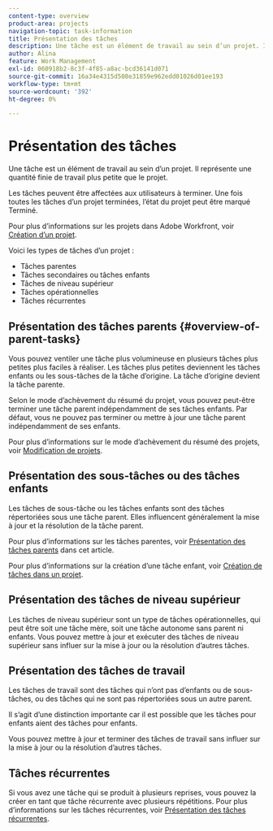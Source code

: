 ```yaml
---
content-type: overview
product-area: projects
navigation-topic: task-information
title: Présentation des tâches
description: Une tâche est un élément de travail au sein d’un projet. Il représente une quantité finie de travail plus petite que le projet.
author: Alina
feature: Work Management
exl-id: 060918b2-8c3f-4f85-a8ac-bcd36141d071
source-git-commit: 16a34e4315d508e31859e962edd01026d01ee193
workflow-type: tm+mt
source-wordcount: '392'
ht-degree: 0%

---
```


# Présentation des tâches

<!-- Audited: 01/2024 -->

Une tâche est un élément de travail au sein d’un projet. Il représente une quantité finie de travail plus petite que le projet.

Les tâches peuvent être affectées aux utilisateurs à terminer. Une fois toutes les tâches d’un projet terminées, l’état du projet peut être marqué Terminé.

Pour plus d’informations sur les projets dans Adobe Workfront, voir [Création d’un projet](../../../manage-work/projects/create-projects/create-project.md).

Voici les types de tâches d’un projet :

* Tâches parentes
* Tâches secondaires ou tâches enfants
* Tâches de niveau supérieur
* Tâches opérationnelles
* Tâches récurrentes

## Présentation des tâches parents  {#overview-of-parent-tasks}

Vous pouvez ventiler une tâche plus volumineuse en plusieurs tâches plus petites plus faciles à réaliser. Les tâches plus petites deviennent les tâches enfants ou les sous-tâches de la tâche d’origine. La tâche d’origine devient la tâche parente.

Selon le mode d’achèvement du résumé du projet, vous pouvez peut-être terminer une tâche parent indépendamment de ses tâches enfants. Par défaut, vous ne pouvez pas terminer ou mettre à jour une tâche parent indépendamment de ses enfants.

Pour plus d’informations sur le mode d’achèvement du résumé des projets, voir [Modification de projets](../../../manage-work/projects/manage-projects/edit-projects.md).

## Présentation des sous-tâches ou des tâches enfants

Les tâches de sous-tâche ou les tâches enfants sont des tâches répertoriées sous une tâche parent. Elles influencent généralement la mise à jour et la résolution de la tâche parent.

Pour plus d’informations sur les tâches parentes, voir [Présentation des tâches parents](#overview-of-parent-tasks) dans cet article.

Pour plus d’informations sur la création d’une tâche enfant, voir [Création de tâches dans un projet](../../../manage-work/tasks/create-tasks/create-tasks-in-project.md).

## Présentation des tâches de niveau supérieur

Les tâches de niveau supérieur sont un type de tâches opérationnelles, qui peut être soit une tâche mère, soit une tâche autonome sans parent ni enfants. Vous pouvez mettre à jour et exécuter des tâches de niveau supérieur sans influer sur la mise à jour ou la résolution d’autres tâches.

## Présentation des tâches de travail

Les tâches de travail sont des tâches qui n’ont pas d’enfants ou de sous-tâches, ou des tâches qui ne sont pas répertoriées sous un autre parent.

Il s’agit d’une distinction importante car il est possible que les tâches pour enfants aient des tâches pour enfants.

Vous pouvez mettre à jour et terminer des tâches de travail sans influer sur la mise à jour ou la résolution d’autres tâches.

## Tâches récurrentes

Si vous avez une tâche qui se produit à plusieurs reprises, vous pouvez la créer en tant que tâche récurrente avec plusieurs répétitions. Pour plus d’informations sur les tâches récurrentes, voir [Présentation des tâches récurrentes](../../../manage-work/tasks/manage-tasks/recurring-tasks-overview.md).
